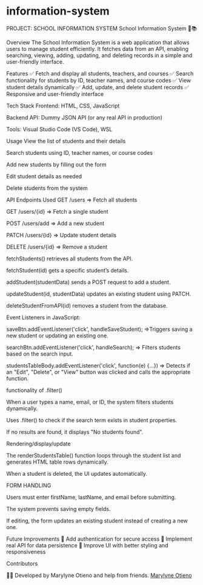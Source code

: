 # information-system


PROJECT: SCHOOL INFORMATION SYSTEM
School Information System 🏫📚




Overview
The School Information System is a web application that allows users to manage student  efficiently. It fetches data from an API, enabling searching, viewing, adding, updating, and deleting records in a simple and user-friendly interface.

Features
✅ Fetch and display all students, teachers, and courses
✅ Search functionality for students by ID, teacher names, and course codes
✅ View student details dynamically
✅ Add, update, and delete student records
✅ Responsive and user-friendly interface



Tech Stack
Frontend: HTML, CSS, JavaScript

Backend API: Dummy JSON API (or any real API in production)

Tools: Visual Studio Code (VS Code), WSL



Usage
View the list of students and their details

Search students using ID, teacher names, or course codes

Add new students by filling out the form

Edit student details as needed

Delete students from the system

API Endpoints Used
GET /users => Fetch all students

GET /users/{id} => Fetch a single student

POST /users/add => Add a new student

PATCH /users/{id} => Update student details

DELETE /users/{id} => Remove a student


fetchStudents() retrieves all students from the API.

fetchStudent(id) gets a specific student’s details.

addStudent(studentData) sends a POST request to add a student.

updateStudent(id, studentData) updates an existing student using PATCH.

deleteStudentFromAPI(id) removes a student from the database.


Event Listeners in JavaScript:

saveBtn.addEventListener('click', handleSaveStudent); =>Triggers saving a new student or updating an existing one.

searchBtn.addEventListener('click', handleSearch); => Filters students based on the search input.

studentsTableBody.addEventListener('click', function(e) {...}) => Detects if an "Edit", "Delete", or "View" button was clicked and calls the appropriate function.

functionality of .filter()

When a user types a name, email, or ID, the system filters students dynamically.

Uses .filter() to check if the search term exists in student properties.

If no results are found, it displays "No students found".


Rendering/display/update

The renderStudentsTable() function loops through the student list and generates HTML table rows dynamically.

When a student is deleted, the UI updates automatically.

FORM HANDLING

Users must enter firstName, lastName, and email before submitting.

The system prevents saving empty fields.

If editing, the form updates an existing student instead of creating a new one.

Future Improvements
🚀 Add authentication for secure access
🚀 Implement real API for data persistence
🚀 Improve UI with better styling and responsiveness

Contributors

👩‍💻 Developed by Marylyne Otieno and help from friends.
[Marylyne Otieno](https://github.com/marylyne-otieno)



